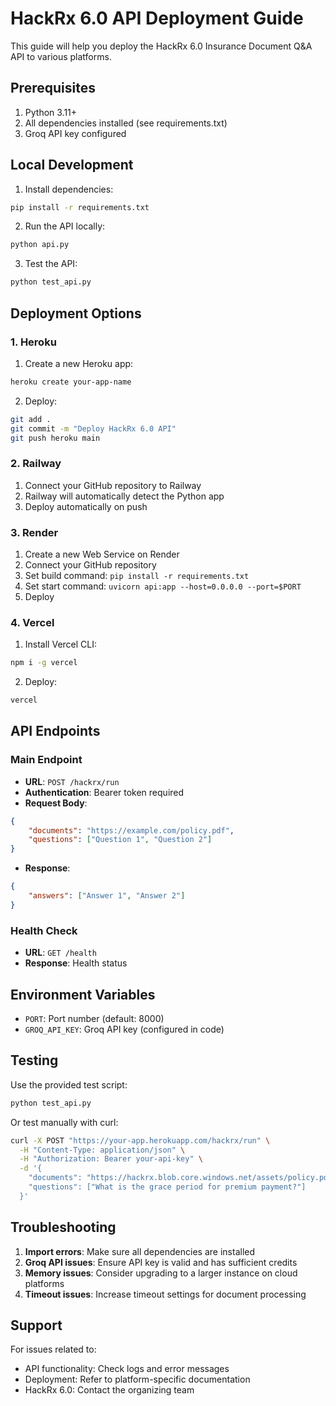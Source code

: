 # HackRx 6.0 API Deployment Guide

This guide will help you deploy the HackRx 6.0 Insurance Document Q&A API to various platforms.

## Prerequisites

1. Python 3.11+
2. All dependencies installed (see requirements.txt)
3. Groq API key configured

## Local Development

1. Install dependencies:
```bash
pip install -r requirements.txt
```

2. Run the API locally:
```bash
python api.py
```

3. Test the API:
```bash
python test_api.py
```

## Deployment Options

### 1. Heroku

1. Create a new Heroku app:
```bash
heroku create your-app-name
```

2. Deploy:
```bash
git add .
git commit -m "Deploy HackRx 6.0 API"
git push heroku main
```

### 2. Railway

1. Connect your GitHub repository to Railway
2. Railway will automatically detect the Python app
3. Deploy automatically on push

### 3. Render

1. Create a new Web Service on Render
2. Connect your GitHub repository
3. Set build command: `pip install -r requirements.txt`
4. Set start command: `uvicorn api:app --host=0.0.0.0 --port=$PORT`
5. Deploy

### 4. Vercel

1. Install Vercel CLI:
```bash
npm i -g vercel
```

2. Deploy:
```bash
vercel
```

## API Endpoints

### Main Endpoint
- **URL**: `POST /hackrx/run`
- **Authentication**: Bearer token required
- **Request Body**:
```json
{
    "documents": "https://example.com/policy.pdf",
    "questions": ["Question 1", "Question 2"]
}
```
- **Response**:
```json
{
    "answers": ["Answer 1", "Answer 2"]
}
```

### Health Check
- **URL**: `GET /health`
- **Response**: Health status

## Environment Variables

- `PORT`: Port number (default: 8000)
- `GROQ_API_KEY`: Groq API key (configured in code)

## Testing

Use the provided test script:
```bash
python test_api.py
```

Or test manually with curl:
```bash
curl -X POST "https://your-app.herokuapp.com/hackrx/run" \
  -H "Content-Type: application/json" \
  -H "Authorization: Bearer your-api-key" \
  -d '{
    "documents": "https://hackrx.blob.core.windows.net/assets/policy.pdf?sv=2023-01-03&st=2025-07-04T09%3A11%3A24Z&se=2027-07-05T09%3A11%3A00Z&sr=b&sp=r&sig=N4a9OU0w0QXO6AOIBiu4bpl7AXvEZogeT%2FjUHNO7HzQ%3D",
    "questions": ["What is the grace period for premium payment?"]
  }'
```

## Troubleshooting

1. **Import errors**: Make sure all dependencies are installed
2. **Groq API issues**: Ensure API key is valid and has sufficient credits
3. **Memory issues**: Consider upgrading to a larger instance on cloud platforms
4. **Timeout issues**: Increase timeout settings for document processing

## Support

For issues related to:
- API functionality: Check logs and error messages
- Deployment: Refer to platform-specific documentation
- HackRx 6.0: Contact the organizing team
